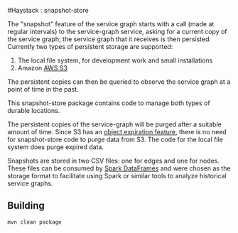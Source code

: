 #Haystack : snapshot-store

The "snapshot" feature of the service graph starts with a call (made at regular intervals) to the service-graph service,
asking for a current copy of the service graph; the service graph that it receives is then persisted. Currently two 
types of persistent storage are supported:
1. The local file system, for development work and small installations
2. Amazon [AWS S3](https://aws.amazon.com/s3/)

The persistent copies can then be queried to observe the service graph at a point of time in the past.

This snapshot-store package contains code to manage both types of durable locations.

The persistent copies of the service-graph will be purged after a suitable amount of time. Since S3 has an 
[object expiration feature](https://aws.amazon.com/blogs/aws/amazon-s3-object-expiration/), there is no need 
for snapshot-store code to purge data from S3. The code for the local file system does purge expired data.

Snapshots are stored in two CSV files: one for edges and one for nodes. These files can be consumed by 
[Spark DataFrames](https://spark.apache.org/docs/2.3.0/sql-programming-guide.html#datasets-and-dataframes)
and were chosen as the storage format to facilitate using Spark or similar tools to analyze historical service graphs.

## Building

```
mvn clean package
```